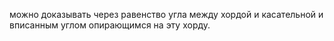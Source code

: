 можно доказывать через равенство угла между хордой и касательной и вписанным углом опирающимся на эту хорду.